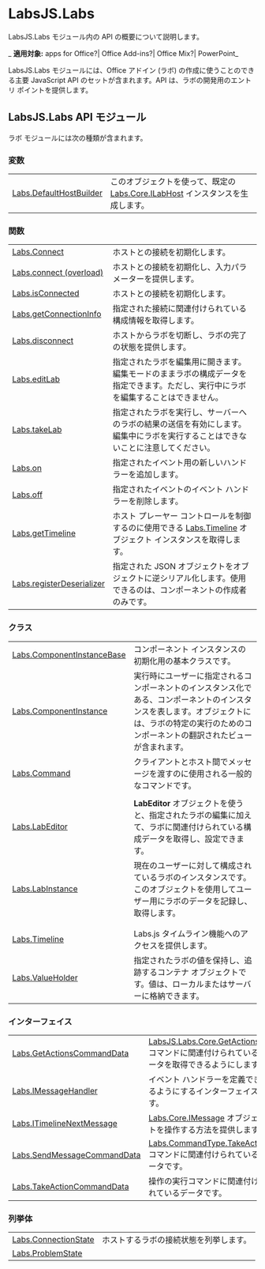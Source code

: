 
# LabsJS.Labs
LabsJS.Labs モジュール内の API の概要について説明します。

 _ **適用対象:** apps for Office?| Office Add-ins?| Office Mix?| PowerPoint_

LabsJS.Labs モジュールには、Office アドイン (ラボ) の作成に使うことのできる主要 JavaScript API のセットが含まれます。API は、ラボの開発用のエントリ ポイントを提供します。

## LabsJS.Labs API モジュール

ラボ モジュールには次の種類が含まれます。


### 変数


|||
|:-----|:-----|
|[Labs.DefaultHostBuilder](../../reference/office-mix/labs.defaulthostbuilder.md)|このオブジェクトを使って、既定の [Labs.Core.ILabHost](../../reference/office-mix/labs.core.ilabhost.md) インスタンスを生成します。|

### 関数


|||
|:-----|:-----|
|[Labs.Connect](../../reference/office-mix/labs.connect.md)|ホストとの接続を初期化します。|
|[Labs.connect (overload)](../../reference/office-mix/labs.connect-overload.md)|ホストとの接続を初期化し、入力パラメーターを提供します。|
|[Labs.isConnected](../../reference/office-mix/labs.isconnected.md)|ホストとの接続を初期化します。|
|[Labs.getConnectionInfo](../../reference/office-mix/labs.getconnectioninfo.md)|指定された接続に関連付けられている構成情報を取得します。|
|[Labs.disconnect](../../reference/office-mix/labs.disconnect.md)|ホストからラボを切断し、ラボの完了の状態を提供します。|
|[Labs.editLab](../../reference/office-mix/labs.editlab.md)|指定されたラボを編集用に開きます。編集モードのままラボの構成データを指定できます。ただし、実行中にラボを編集することはできません。|
|[Labs.takeLab](../../../reference/office-mix/labs.takelab.md)|指定されたラボを実行し、サーバーへのラボの結果の送信を有効にします。編集中にラボを実行することはできないことに注意してください。|
|[Labs.on](../../reference/office-mix/labs.on.md)|指定されたイベント用の新しいハンドラーを追加します。|
|[Labs.off](../../reference/office-mix/labs.off.md)|指定されたイベントのイベント ハンドラーを削除します。|
|[Labs.getTimeline](../../reference/office-mix/labs.gettimeline.md)|ホスト プレーヤー コントロールを制御するのに使用できる [Labs.Timeline](../../reference/office-mix/labs.timeline.md) オブジェクト インスタンスを取得します。|
|[Labs.registerDeserializer](../../reference/office-mix/labs.registerdeserializer.md)|指定された JSON オブジェクトをオブジェクトに逆シリアル化します。使用できるのは、コンポーネントの作成者のみです。|

### クラス


|||
|:-----|:-----|
|[Labs.ComponentInstanceBase](../../../reference/office-mix/labs.componentinstancebase.md)|コンポーネント インスタンスの初期化用の基本クラスです。|
|[Labs.ComponentInstance](../../../reference/office-mix/labs.componentinstance.md)|実行時にユーザーに指定されるコンポーネントのインスタンス化である、コンポーネントのインスタンスを表します。オブジェクトには、ラボの特定の実行のためのコンポーネントの翻訳されたビューが含まれます。|
|[Labs.Command](../../reference/office-mix/labs.command.md)|クライアントとホスト間でメッセージを渡すのに使用される一般的なコマンドです。|
|||
|[Labs.LabEditor](../../../reference/office-mix/labs.labeditor.md)|**LabEditor** オブジェクトを使うと、指定されたラボの編集に加えて、ラボに関連付けられている構成データを取得し、設定できます。|
|[Labs.LabInstance](../../../reference/office-mix/labs.labinstance.md)|現在のユーザーに対して構成されているラボのインスタンスです。このオブジェクトを使用してユーザー用にラボのデータを記録し、取得します。|
|||
|||
|[Labs.Timeline](../../reference/office-mix/labs.timeline.md)|Labs.js タイムライン機能へのアクセスを提供します。|
|[Labs.ValueHolder](../../reference/office-mix/labs.valueholder.md)|指定されたラボの値を保持し、追跡するコンテナ オブジェクトです。値は、ローカルまたはサーバーに格納できます。|

### インターフェイス


|||
|:-----|:-----|
|[Labs.GetActionsCommandData](../../reference/office-mix/labs.getactionscommanddata.md)|[LabsJS.Labs.Core.GetActions](../../reference/office-mix/labsjs.labs.core.getactions.md) コマンドに関連付けられているデータを取得できるようにします。|
|[Labs.IMessageHandler](../../reference/office-mix/labs.imessagehandler.md)|イベント ハンドラーを定義できるようにするインターフェイスです。|
|[Labs.ITimelineNextMessage](../../reference/office-mix/labs.itimelinenextmessage.md)|[Labs.Core.IMessage](https://msdn.microsoft.com/library/office/mt599680.aspx) オブジェクトを操作する方法を提供します。|
|[Labs.SendMessageCommandData](../../reference/office-mix/labs.sendmessagecommanddata.md)|[Labs.CommandType.TakeAction](https://msdn.microsoft.com/library/office/mt599680.aspx) コマンドに関連付けられているデータです。|
|[Labs.TakeActionCommandData](../../reference/office-mix/labs.takeactioncommanddata.md)|操作の実行コマンドに関連付けられているデータです。|

### 列挙体


|||
|:-----|:-----|
|[Labs.ConnectionState](../../reference/office-mix/labs.connectionstate.md)|ホストするラボの接続状態を列挙します。|
|[Labs.ProblemState](../../reference/office-mix/labs.problemstate.md)||
